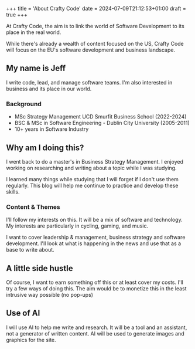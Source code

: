 +++
title = 'About Crafty Code'
date = 2024-07-09T21:12:53+01:00
draft = true
+++

At Crafty Code, the aim is to link the world of Software Development to its place in the real world.

While there's already a wealth of content focused on the US, Crafty Code will focus on the EU's software development and business landscape.

## My name is Jeff

I write code, lead, and manage software teams. I'm also interested in business and its place in our world.

### Background

- MSc Strategy Management UCD Smurfit Business School (2022-2024)
- BSC & MSc in Software Engineering - Dublin City University (2005-2011)
- 10+ years in Software Industry

## Why am I doing this?

I went back to do a master's in Business Strategy Management. I enjoyed working on researching and writing about a topic while I was studying.

I learned many things while studying that I will forget if I don't use them regularly. This blog will help me continue to practice and develop these skills.

### Content & Themes

I'll follow my interests on this. It will be a mix of software and technology. My interests are particularly in cycling, gaming, and music.

I want to cover leadership & management, business strategy and software development. I'll look at what is happening in the news and use that as a base to write about.

## A little side hustle

Of course, I want to earn something off this or at least cover my costs. I'll try a few ways of doing this. The aim would be to monetize this in the least intrusive way possible (no pop-ups)

## Use of AI

I will use AI to help me write and research. It will be a tool and an assistant, not a generator of written content. AI will be used to generate images and graphics for the site.